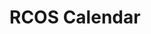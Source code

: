 <h1>RCOS Calendar</h1>

<div id="calendar"></div>

<script>
var calendarEl = document.getElementById('calendar');
var calendar = new FullCalendar.Calendar(calendarEl, {
    initialView: 'dayGridMonth',
    timezone: 'America/New_York',
    events: function(info, successCallback, failureCallback) {
        fetch("https://rcos-api.herokuapp.com/api/v1/meetings/")
            .then(res => res.json())
            .then(meetings => {
                successCallback(meetings.map(m => ({
                    title: m.title || "Meeting",
                    start: m.start_date_time + "Z",
                    end: m.end_date_time + "Z",
                })));
            })
            .catch(failureCallback)
    }
});
calendar.render();
</script>
